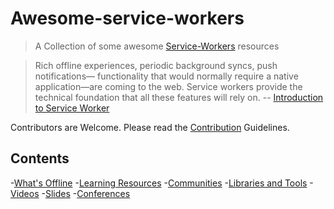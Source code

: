 # Awesome-service-workers

> A Collection of some awesome [Service-Workers](https://developer.mozilla.org/en-US/docs/Web/API/Service_Worker_API) resources

> Rich offline experiences, periodic background syncs, push notifications— functionality that would normally require a native application—are coming to the web. Service workers provide the technical foundation that all these features will rely on. -- [Introduction to Service Worker](http://www.html5rocks.com/en/tutorials/service-worker/introduction/)

Contributors are Welcome. Please read the [Contribution](https://github.com/mbj36/awesome-service-workers/blob/master/CONTRIBUTING.md) Guidelines. 

## Contents

-[What's Offline](#offline)
-[Learning Resources](#resources)
-[Communities](#community)
-[Libraries and Tools](#libraries)
-[Videos](#videos)
-[Slides](#slides)
-[Conferences](#conferences)
